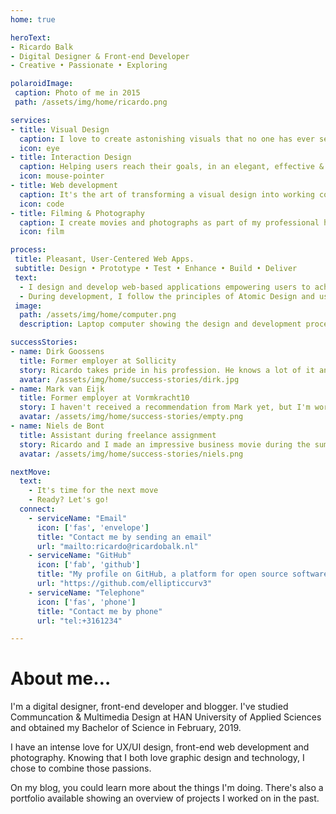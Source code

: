 ```yaml
---
home: true

heroText:
- Ricardo Balk
- Digital Designer & Front-end Developer
- Creative • Passionate • Exploring

polaroidImage:
 caption: Photo of me in 2015
 path: /assets/img/home/ricardo.png

services:
- title: Visual Design
  caption: I love to create astonishing visuals that no one has ever seen before.
  icon: eye
- title: Interaction Design
  caption: Helping users reach their goals, in an elegant, effective & satisfying way.
  icon: mouse-pointer
- title: Web development
  caption: It's the art of transforming a visual design into working code.
  icon: code
- title: Filming & Photography
  caption: I create movies and photographs as part of my professional hobby.
  icon: film

process:
 title: Pleasant, User-Centered Web Apps.
 subtitle: Design • Prototype • Test • Enhance • Build • Deliver
 text:
  - I design and develop web-based applications empowering users to achieve their goals in an easy, effective and pleasant way. I design according to the Design Thinking method, keeping users closely involved during the design process.
  - During development, I follow the principles of Atomic Design and use the latest web technologies available. such as Vue.js, Angular and React.
 image:
  path: /assets/img/home/computer.png
  description: Laptop computer showing the design and development process

successStories:
- name: Dirk Goossens
  title: Former employer at Sollicity
  story: Ricardo takes pride in his profession. He knows a lot of it and has a great ambition to always learn more. He is upbeat and sociale and I very much appreciated his time with Sollicity.
  avatar: /assets/img/home/success-stories/dirk.jpg
- name: Mark van Eijk
  title: Former employer at Vormkracht10
  story: I haven't received a recommendation from Mark yet, but I'm working on it and I'm sure to ask for one when I talk to him.
  avatar: /assets/img/home/success-stories/empty.png
- name: Niels de Bont
  title: Assistant during freelance assignment
  story: Ricardo and I made an impressive business movie during the summer of 2016. Ricardo works in a structured and considerate way, which made us able to reach our goals in a short time. It was a pleasure working with him.
  avatar: /assets/img/home/success-stories/niels.png

nextMove:
  text:
    - It's time for the next move
    - Ready? Let's go!
  connect:
    - serviceName: "Email"
      icon: ['fas', 'envelope']
      title: "Contact me by sending an email"
      url: "mailto:ricardo@ricardobalk.nl"
    - serviceName: "GitHub"
      icon: ['fab', 'github']
      title: "My profile on GitHub, a platform for open source software development"
      url: "https://github.com/ellipticcurv3"
    - serviceName: "Telephone"
      icon: ['fas', 'phone']
      title: "Contact me by phone"
      url: "tel:+3161234"

---
```


<h1>About me&hellip;</h1>
<p>I'm a digital designer, front-end developer and blogger. I've studied Communcation &amp; Multimedia Design at HAN University of Applied Sciences and obtained my Bachelor of Science in February, 2019.</p>
<p>I have an intense love for UX/UI design, front-end web development and photography. Knowing that I both love graphic design and technology, I chose to combine those passions.</p>
<p>On my blog, you could learn more about the things I'm doing. There's also a portfolio available showing an overview of projects I worked on in the past.</p>
